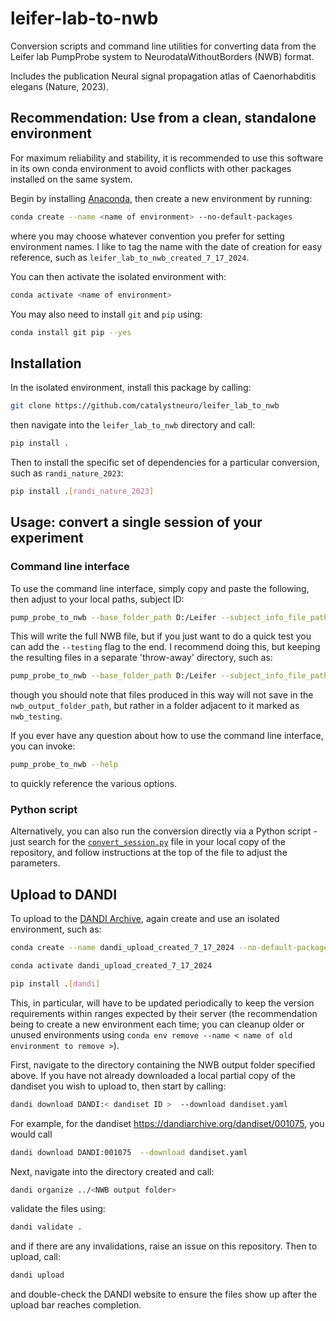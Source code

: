 # leifer-lab-to-nwb

Conversion scripts and command line utilities for converting data from the Leifer lab PumpProbe system to NeurodataWithoutBorders (NWB) format.

Includes the publication Neural signal propagation atlas of Caenorhabditis elegans (Nature, 2023).



## Recommendation: Use from a clean, standalone environment

For maximum reliability and stability, it is recommended to use this software in its own conda environment to avoid conflicts with other packages installed on the same system.

Begin by installing [Anaconda](https://www.anaconda.com/download#), then create a new environment by running:

```bash
conda create --name <name of environment> --no-default-packages
```

where you may choose whatever convention you prefer for setting environment names. I like to tag the name with the date of creation for easy reference, such as `leifer_lab_to_nwb_created_7_17_2024`.

You can then activate the isolated environment with:

```bash
conda activate <name of environment>
```

You may also need to install `git` and `pip` using:

```bash
conda install git pip --yes
```



## Installation

In the isolated environment, install this package by calling:

```bash
git clone https://github.com/catalystneuro/leifer_lab_to_nwb
```

then navigate into the `leifer_lab_to_nwb` directory and call:

```bash
pip install .
```

Then to install the specific set of dependencies for a particular conversion, such as `randi_nature_2023`:

```bash
pip install .[randi_nature_2023]
```



## Usage: convert a single session of your experiment

### Command line interface

To use the command line interface, simply copy and paste the following, then adjust to your local paths, subject ID:

```bash
pump_probe_to_nwb --base_folder_path D:/Leifer --subject_info_file_path D:/Leifer/all_subjects_metadata.yaml --subject_id 26 --nwb_output_folder_path D:/Leifer/nwbfiles
```

This will write the full NWB file, but if you just want to do a quick test you can add the `--testing` flag to the end. I recommend doing this, but keeping the resulting files in a separate 'throw-away' directory, such as:

```bash
pump_probe_to_nwb --base_folder_path D:/Leifer --subject_info_file_path D:/Leifer/all_subjects_metadata.yaml --subject_id 26 --nwb_output_folder_path D:/Leifer/nwbfiles --testing
```

though you should note that files produced in this way will not save in the `nwb_output_folder_path`, but rather in a folder adjacent to it marked as `nwb_testing`.

If you ever have any question about how to use the command line interface, you can invoke:

```bash
pump_probe_to_nwb --help
```

to quickly reference the various options.

### Python script

Alternatively, you can also run the conversion directly via a Python script - just search for the [`convert_session.py`](https://github.com/catalystneuro/leifer_lab_to_nwb/blob/main/src/leifer_lab_to_nwb/randi_nature_2023/convert_session.py) file in your local copy of the repository, and follow instructions at the top of the file to adjust the parameters.



## Upload to DANDI

To upload to the [DANDI Archive](https://dandiarchive.org/), again create and use an isolated environment, such as:

```bash
conda create --name dandi_upload_created_7_17_2024 --no-default-packages
```
```bash
conda activate dandi_upload_created_7_17_2024
```
```bash
pip install .[dandi]
```

This, in particular, will have to be updated periodically to keep the version requirements within ranges expected by their server (the recommendation being to create a new environment each time; you can cleanup older or unused environments using `conda env remove --name < name of old environment to remove >`).

First, navigate to the directory containing the NWB output folder specified above. If you have not already downloaded a local partial copy of the dandiset you wish to upload to, then start by calling:

```bash
dandi download DANDI:< dandiset ID >  --download dandiset.yaml
```

For example, for the dandiset https://dandiarchive.org/dandiset/001075, you would call

```bash
dandi download DANDI:001075  --download dandiset.yaml
```

Next, navigate into the directory created and call:

```bash
dandi organize ../<NWB output folder>
```

validate the files using:

```bash
dandi validate .
```

and if there are any invalidations, raise an issue on this repository. Then to upload, call:

```bash
dandi upload
```

and double-check the DANDI website to ensure the files show up after the upload bar reaches completion.
